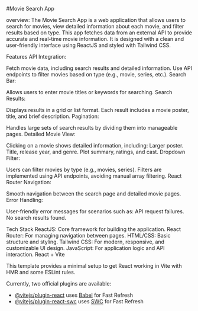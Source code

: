 #Movie Search App

overview:
The Movie Search App is a web application that allows users to search for movies, view detailed information about each movie, and filter results based on type. This app fetches data from an external API to provide accurate and real-time movie information. It is designed with a clean and user-friendly interface using ReactJS and styled with Tailwind CSS.

Features
API Integration:

Fetch movie data, including search results and detailed information.
Use API endpoints to filter movies based on type (e.g., movie, series, etc.).
Search Bar:

Allows users to enter movie titles or keywords for searching.
Search Results:

Displays results in a grid or list format.
Each result includes a movie poster, title, and brief description.
Pagination:

Handles large sets of search results by dividing them into manageable pages.
Detailed Movie View:

Clicking on a movie shows detailed information, including:
Larger poster.
Title, release year, and genre.
Plot summary, ratings, and cast.
Dropdown Filter:

Users can filter movies by type (e.g., movies, series).
Filters are implemented using API endpoints, avoiding manual array filtering.
React Router Navigation:

Smooth navigation between the search page and detailed movie pages.
Error Handling:

User-friendly error messages for scenarios such as:
API request failures.
No search results found.

Tech Stack
ReactJS: Core framework for building the application.
React Router: For managing navigation between pages.
HTML/CSS: Basic structure and styling.
Tailwind CSS: For modern, responsive, and customizable UI design.
JavaScript: For application logic and API interaction.
React + Vite

This template provides a minimal setup to get React working in Vite with HMR and some ESLint rules.

Currently, two official plugins are available:

- [@vitejs/plugin-react](https://github.com/vitejs/vite-plugin-react/blob/main/packages/plugin-react/README.md) uses [Babel](https://babeljs.io/) for Fast Refresh
- [@vitejs/plugin-react-swc](https://github.com/vitejs/vite-plugin-react-swc) uses [SWC](https://swc.rs/) for Fast Refresh

